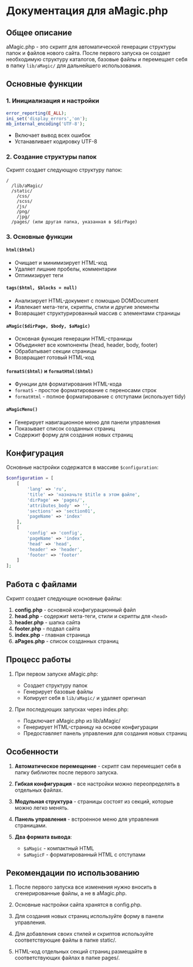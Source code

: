 # Документация для aMagic.php

## Общее описание

aMagic.php - это скрипт для автоматической генерации структуры папок и файлов нового сайта. После первого запуска он создает необходимую структуру каталогов, базовые файлы и перемещает себя в папку `lib/aMagic/` для дальнейшего использования.

## Основные функции

### 1. Инициализация и настройки

```php
error_reporting(E_ALL);
ini_set('display_errors','on');
mb_internal_encoding('UTF-8');
```

- Включает вывод всех ошибок
- Устанавливает кодировку UTF-8

### 2. Создание структуры папок

Скрипт создает следующую структуру папок:
```
/
  /lib/aMagic/
  /static/
    /css/
    /scss/
    /js/
    /png/
    /jpg/
  /pages/ (или другая папка, указанная в $dirPage)
```

### 3. Основные функции

#### `html($html)`
- Очищает и минимизирует HTML-код
- Удаляет лишние пробелы, комментарии
- Оптимизирует теги

#### `tags($html, $blocks = null)`
- Анализирует HTML-документ с помощью DOMDocument
- Извлекает мета-теги, скрипты, стили и другие элементы
- Возвращает структурированный массив с элементами страницы

#### `aMagic($dirPage, $body, $aMagic)`
- Основная функция генерации HTML-страницы
- Объединяет все компоненты (head, header, body, footer)
- Обрабатывает секции страницы
- Возвращает готовый HTML-код

#### `formatS($html)` и `formatHtml($html)`
- Функции для форматирования HTML-кода
- `formatS` - простое форматирование с переносами строк
- `formatHtml` - полное форматирование с отступами (использует tidy)

#### `aMagicMenu()`
- Генерирует навигационное меню для панели управления
- Показывает список созданных страниц
- Содержит форму для создания новых страниц

## Конфигурация

Основные настройки содержатся в массиве `$configuration`:

```php
$configuration = [
    [
        'lang' => 'ru',
        'title' => 'назначьте $title в этом файле',
        'dirPage' => 'pages/',
        'attributes_body' => '',
        'sections' => 'section01',
        'pageName' => 'index'
    ],
    [
        'config' => 'config',
        'pageName' => 'index',
        'head' => 'head',
        'header' => 'header',
        'footer' => 'footer'
    ]
];
```

## Работа с файлами

Скрипт создает следующие основные файлы:

1. **config.php** - основной конфигурационный файл
2. **head.php** - содержит мета-теги, стили и скрипты для `<head>`
3. **header.php** - шапка сайта
4. **footer.php** - подвал сайта
5. **index.php** - главная страница
6. **aPages.php** - список созданных страниц

## Процесс работы

1. При первом запуске aMagic.php:
   - Создает структуру папок
   - Генерирует базовые файлы
   - Копирует себя в `lib/aMagic/` и удаляет оригинал

2. При последующих запусках через index.php:
   - Подключает aMagic.php из lib/aMagic/
   - Генерирует HTML-страницу на основе конфигурации
   - Предоставляет панель управления для создания новых страниц

## Особенности

1. **Автоматическое перемещение** - скрипт сам перемещает себя в папку библиотек после первого запуска.

2. **Гибкая конфигурация** - все настройки можно переопределять в отдельных файлах.

3. **Модульная структура** - страницы состоят из секций, которые можно легко менять.

4. **Панель управления** - встроенное меню для управления страницами.

5. **Два формата вывода**:
   - `$aMagic` - компактный HTML
   - `$aMagicF` - форматированный HTML с отступами

## Рекомендации по использованию

1. После первого запуска все изменения нужно вносить в сгенерированные файлы, а не в aMagic.php.

2. Основные настройки сайта хранятся в config.php.

3. Для создания новых страниц используйте форму в панели управления.

4. Для добавления своих стилей и скриптов используйте соответствующие файлы в папке static/.

5. HTML-код отдельных секций страниц размещайте в соответствующих файлах в папке pages/.
